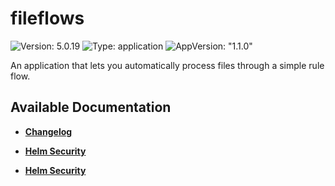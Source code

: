 # fileflows

![Version: 5.0.19](https://img.shields.io/badge/Version-5.0.19-informational?style=flat-square) ![Type: application](https://img.shields.io/badge/Type-application-informational?style=flat-square) ![AppVersion: "1.1.0"](https://img.shields.io/badge/AppVersion-"1.1.0"-informational?style=flat-square)

An application that lets you automatically process files through a simple rule flow.

## Available Documentation

- [**Changelog**](CHANGELOG)

- [**Helm Security**](container-security)

- [**Helm Security**](helm-security)

